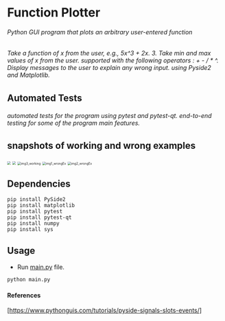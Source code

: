 # Function Plotter

###### Python GUI program that plots an arbitrary user-entered function 

###### Take a function of x from the user, e.g., 5*x^3 + 2*x. 3. Take min and max values of x from the user.  supported with the following operators : + - / * ^. Display messages to the user to explain any wrong input. using Pyside2 and Matplotlib. 



## Automated Tests

###### automated tests for the program using pytest and pytest-qt.  end-to-end testing for some of the program main features.



## snapshots of working and wrong examples

<img src="D:\Automotive mechatronics\Freelance\MasterMicro_Intern\Master-Micro_Task\snapshots\img1_working.PNG" style="zoom:50%;" />



<img src="D:\Automotive mechatronics\Freelance\MasterMicro_Intern\Master-Micro_Task\snapshots\img2_working.PNG" style="zoom:50%;" />





<img src="D:\Automotive mechatronics\Freelance\MasterMicro_Intern\Master-Micro_Task\snapshots\img3_working.PNG" alt="img3_working" style="zoom:50%;" />



<img src="D:\Automotive mechatronics\Freelance\MasterMicro_Intern\Master-Micro_Task\snapshots\img1_wrongEx.PNG" alt="img1_wrongEx" style="zoom:50%;" />



<img src="D:\Automotive mechatronics\Freelance\MasterMicro_Intern\Master-Micro_Task\snapshots\img2_wrongEx.PNG" alt="img2_wrongEx" style="zoom:50%;" />





## Dependencies

```shell
pip install PySide2
pip install matplotlib
pip install pytest
pip install pytest-qt
pip install numpy
pip install sys
```
## Usage

* Run [main.py](main.py) file.
```python
python main.py
```

#### References

[https://www.pythonguis.com/tutorials/pyside-signals-slots-events/] 